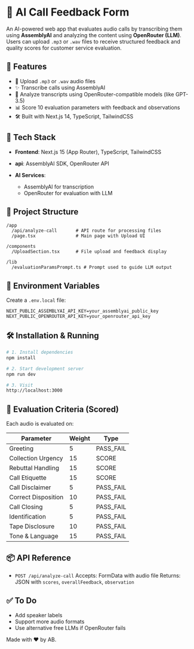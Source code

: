 # 🎷 AI Call Feedback Form

An AI-powered web app that evaluates audio calls by transcribing them using **AssemblyAI** and analyzing the content using **OpenRouter (LLM)**. Users can upload `.mp3` or `.wav` files to receive structured feedback and quality scores for customer service evaluation.

## 🚀 Features

* 🎤 Upload `.mp3` or `.wav` audio files
* ✨ Transcribe calls using AssemblyAI
* 🧠 Analyze transcripts using OpenRouter-compatible models (like GPT-3.5)
* 📊 Score 10 evaluation parameters with feedback and observations
* 🛠 Built with Next.js 14, TypeScript, TailwindCSS

## 🧹 Tech Stack

* **Frontend**: Next.js 15 (App Router), TypeScript, TailwindCSS
* **api**: AssemblyAI SDK, OpenRouter API
* **AI Services**:

  * AssemblyAI for transcription
  * OpenRouter for evaluation with LLM

## 📁 Project Structure

```
/app
  /api/analyze-call       # API route for processing files
  /page.tsx               # Main page with Upload UI

/components
  /UploadSection.tsx      # File upload and feedback display

/lib
  /evaluationParamsPrompt.ts # Prompt used to guide LLM output
```

## 🔐 Environment Variables

Create a `.env.local` file:

```
NEXT_PUBLIC_ASSEMBLYAI_API_KEY=your_assemblyai_public_key
NEXT_PUBLIC_OPENROUTER_API_KEY=your_openrouter_api_key
```

## 🛠 Installation & Running

```bash
# 1. Install dependencies
npm install

# 2. Start development server
npm run dev

# 3. Visit
http://localhost:3000
```

## 🧪 Evaluation Criteria (Scored)

Each audio is evaluated on:

| Parameter           | Weight | Type       |
| ------------------- | ------ | ---------- |
| Greeting            | 5      | PASS\_FAIL |
| Collection Urgency  | 15     | SCORE      |
| Rebuttal Handling   | 15     | SCORE      |
| Call Etiquette      | 15     | SCORE      |
| Call Disclaimer     | 5      | PASS\_FAIL |
| Correct Disposition | 10     | PASS\_FAIL |
| Call Closing        | 5      | PASS\_FAIL |
| Identification      | 5      | PASS\_FAIL |
| Tape Disclosure     | 10     | PASS\_FAIL |
| Tone & Language     | 15     | PASS\_FAIL |

## 📦 API Reference

* `POST /api/analyze-call`
  Accepts: FormData with audio file
  Returns: JSON with `scores`, `overallFeedback`, `observation`

## ✅ To Do

* Add speaker labels
* Support more audio formats
* Use alternative free LLMs if OpenRouter fails


Made with ❤️ by AB.
